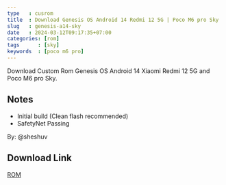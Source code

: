 ```yaml
---
type   : cusrom
title  : Download Genesis OS Android 14 Redmi 12 5G | Poco M6 pro Sky
slug   : genesis-a14-sky
date   : 2024-03-12T09:17:35+07:00
categories: [rom]
tags      : [sky]
keywords  : [poco m6 pro]
---
```


Download Custom Rom Genesis OS Android 14 Xiaomi Redmi 12 5G and Poco M6 pro Sky.


## Notes
- Initial build (Clean flash recommended)
- SafetyNet Passing 

By: @sheshuv 

## Download Link
[ROM](https://sourceforge.net/projects/sheshu/files/sky/roms/14/GenesisOS/GenesisOS-Utopia-v1.0-sky-UNOFFICIAL-20240303-1737.zip/download)

